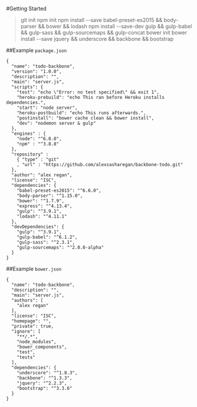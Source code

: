 #Getting Started

> git init
> npm init
> npm install --save babel-preset-es2015 && body-parser && bower && lodash
> npm install --save-dev gulp && gulp-babel && gulp-sass && gulp-sourcemaps && gulp-concat
> bower init
> bower install --save jquery && underscore && backbone && bootstrap


##Example `package.json`

```
{
  "name": "todo-backbone",
  "version": "1.0.0",
  "description": "",
  "main": "server.js",
  "scripts": {
    "test": "echo \"Error: no test specified\" && exit 1",
    "heroku-prebuild": "echo This ran before Heroku installs dependencies.",
    "start": "node server",
    "heroku-postbuild": "echo This runs afterwards.",
    "postinstall": "bower cache clean && bower install",
    "dev": "nodemon server & gulp"
  },
  "engines" : {
    "node": "^6.0.0",
    "npm" : "^3.8.8"
  },
  "repository" :
    { "type" : "git"
    , "url" : "https://github.com/alexsasharegan/backbone-todo.git"
  },
  "author": "alex regan",
  "license": "ISC",
  "dependencies": {
    "babel-preset-es2015": "^6.6.0",
    "body-parser": "^1.15.0",
    "bower": "^1.7.9",
    "express": "^4.13.4",
    "gulp": "^3.9.1",
    "lodash": "^4.11.1"
  },
  "devDependencies": {
    "gulp": "^3.9.1",
    "gulp-babel": "^6.1.2",
    "gulp-sass": "^2.3.1",
    "gulp-sourcemaps": "^2.0.0-alpha"
  }
}
```

##Example `bower.json`

```
{
  "name": "todo-backbone",
  "description": "",
  "main": "server.js",
  "authors": [
    "alex regan"
  ],
  "license": "ISC",
  "homepage": "",
  "private": true,
  "ignore": [
    "**/.*",
    "node_modules",
    "bower_components",
    "test",
    "tests"
  ],
  "dependencies": {
    "underscore": "^1.8.3",
    "backbone": "^1.3.3",
    "jquery": "^2.2.3",
    "bootstrap": "^3.3.6"
  }
}
```
